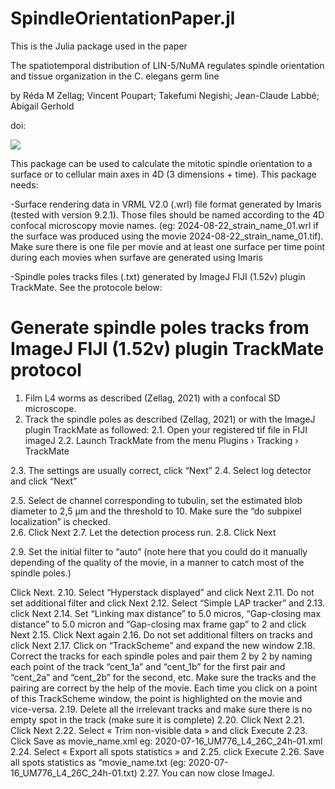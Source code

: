 # SpindleOrientationPaper.jl

This is the Julia package used in the paper 

The spatiotemporal distribution of LIN-5/NuMA regulates spindle orientation and tissue organization in the C. elegans germ line

by Réda M Zellag; Vincent Poupart; Takefumi Negishi; Jean-Claude Labbé; Abigail Gerhold

doi: 

![](figures/GraphicalAbstract.png)

This package can be used to calculate the mitotic spindle orientation to a surface or to cellular main axes in 4D (3 dimensions + time). This package needs:

-Surface rendering data in VRML V2.0 (.wrl) file format generated by Imaris (tested with version 9.2.1). Those files should be named according to the 4D confocal microscopy movie names. (eg: 2024-08-22_strain_name_01.wrl if the surface was produced using the movie 2024-08-22_strain_name_01.tif). Make sure there is one file per movie and at least one surface per time point during each movies when surfave are generated using Imaris

-Spindle poles tracks files (.txt) generated by ImageJ FIJI (1.52v) plugin TrackMate. See the protocole below:

# Generate spindle poles tracks from ImageJ FIJI (1.52v) plugin TrackMate protocol

1.	Film L4 worms as described (Zellag, 2021) with a confocal SD microscope.
2.	Track the spindle poles as described (Zellag, 2021) or with the ImageJ plugin TrackMate as followed: 
2.1.	Open your registered tif file in FIJI imageJ
2.2.	Launch TrackMate from the menu Plugins  › Tracking  › TrackMate  


2.3.	The settings are usually correct, click “Next”
2.4.	Select log detector and click “Next”
 
2.5.	Select de channel corresponding to tubulin, set the estimated blob diameter to 2,5 µm and the threshold to 10. Make sure the “do subpixel localization” is checked.  
2.6.	Click Next
2.7.	Let the detection process run.
2.8.	Click Next

2.9.	Set the initial filter to “auto” (note here that you could do it manually depending of the quality of the movie, in a manner to catch most of the spindle poles.) 



Click Next.
2.10.	Select “Hyperstack displayed” and click Next
2.11.	Do not set additional filter and click Next
2.12.	Select “Simple LAP tracker” and 
2.13.	click Next
2.14.	Set “Linking max distance” to 5.0 micros, “Gap-closing max distance” to 5.0 micron and “Gap-closing max frame gap” to 2 and click Next
2.15.	Click Next again 
2.16.	Do not set additional filters on tracks and click Next
2.17.	Click on “TrackScheme” and expand the new window
2.18.	Correct the tracks for each spindle poles and pair them 2 by 2 by naming each point of the track “cent_1a” and “cent_1b” for the first pair and “cent_2a” and “cent_2b” for the second, etc. Make sure the tracks and the pairing are correct by the help of the movie. Each time you click on a point of this TrackScheme window, the point is highlighted on the movie and vice-versa.
2.19.	Delete all the irrelevant tracks and make sure there is no empty spot in the track (make sure it is complete)
2.20.	Click  Next
2.21.	Click  Next 
2.22.	Select « Trim non-visible data » and  click Execute
2.23.	Click  Save as movie_name.xml eg: 2020-07-16_UM776_L4_26C_24h-01.xml 
2.24.	Select « Export all spots statistics » and 
2.25.	 click Execute
2.26.	Save all spots statistics as “movie_name.txt (eg: 2020-07-16_UM776_L4_26C_24h-01.txt)
2.27.	You can now close ImageJ.




